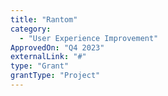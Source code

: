 ```yaml
---
title: "Rantom"
category:
  - "User Experience Improvement"
ApprovedOn: "Q4 2023"
externalLink: "#"
type: "Grant"
grantType: "Project"
---
```

